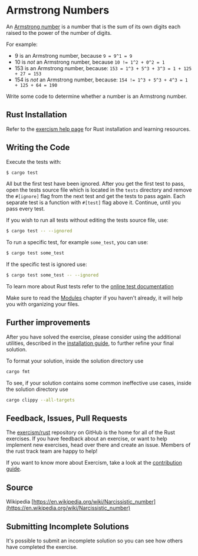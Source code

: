 # Armstrong Numbers

An [Armstrong number](https://en.wikipedia.org/wiki/Narcissistic_number) is a number that is the sum of its own digits each raised to the power of the number of digits.

For example:

- 9 is an Armstrong number, because `9 = 9^1 = 9`
- 10 is *not* an Armstrong number, because `10 != 1^2 + 0^2 = 1`
- 153 is an Armstrong number, because: `153 = 1^3 + 5^3 + 3^3 = 1 + 125 + 27 = 153`
- 154 is *not* an Armstrong number, because: `154 != 1^3 + 5^3 + 4^3 = 1 + 125 + 64 = 190`

Write some code to determine whether a number is an Armstrong number.

## Rust Installation

Refer to the [exercism help page][help-page] for Rust installation and learning
resources.

## Writing the Code

Execute the tests with:

```bash
$ cargo test
```

All but the first test have been ignored. After you get the first test to
pass, open the tests source file which is located in the `tests` directory
and remove the `#[ignore]` flag from the next test and get the tests to pass
again. Each separate test is a function with `#[test]` flag above it.
Continue, until you pass every test.

If you wish to run all tests without editing the tests source file, use:

```bash
$ cargo test -- --ignored
```

To run a specific test, for example `some_test`, you can use:

```bash
$ cargo test some_test
```

If the specific test is ignored use:

```bash
$ cargo test some_test -- --ignored
```

To learn more about Rust tests refer to the [online test documentation][rust-tests]

Make sure to read the [Modules](https://doc.rust-lang.org/book/ch07-02-modules-and-use-to-control-scope-and-privacy.html) chapter if you
haven't already, it will help you with organizing your files.

## Further improvements

After you have solved the exercise, please consider using the additional utilities, described in the [installation guide](https://exercism.io/tracks/rust/installation), to further refine your final solution.

To format your solution, inside the solution directory use

```bash
cargo fmt
```

To see, if your solution contains some common ineffective use cases, inside the solution directory use

```bash
cargo clippy --all-targets
```

## Feedback, Issues, Pull Requests

The [exercism/rust](https://github.com/exercism/rust) repository on GitHub is the home for all of the Rust exercises. If you have feedback about an exercise, or want to help implement new exercises, head over there and create an issue. Members of the rust track team are happy to help!

If you want to know more about Exercism, take a look at the [contribution guide](https://github.com/exercism/docs/blob/master/contributing-to-language-tracks/README.md).

[help-page]: https://exercism.io/tracks/rust/learning
[modules]: https://doc.rust-lang.org/book/ch07-02-modules-and-use-to-control-scope-and-privacy.html
[cargo]: https://doc.rust-lang.org/book/ch14-00-more-about-cargo.html
[rust-tests]: https://doc.rust-lang.org/book/ch11-02-running-tests.html

## Source

Wikipedia [https://en.wikipedia.org/wiki/Narcissistic_number](https://en.wikipedia.org/wiki/Narcissistic_number)

## Submitting Incomplete Solutions
It's possible to submit an incomplete solution so you can see how others have completed the exercise.
